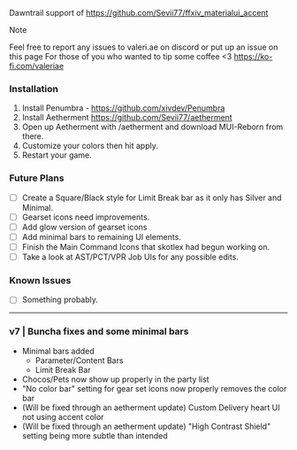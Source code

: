 Dawntrail support of https://github.com/Sevii77/ffxiv_materialui_accent

> [!NOTE]
> Feel free to report any issues to valeri.ae on discord or put up an issue on this page
> For those of you who wanted to tip some coffee <3
> https://ko-fi.com/valeriae

### Installation
1. Install Penumbra - https://github.com/xivdev/Penumbra
2. Install Aetherment https://github.com/Sevii77/aetherment
3. Open up Aetherment with /aetherment and download MUI-Reborn from there.
4. Customize your colors then hit apply.
5. Restart your game.
   
### Future Plans
- [ ] Create a Square/Black style for Limit Break bar as it only has Silver and Minimal.
- [ ] Gearset icons need improvements.
- [ ] Add glow version of gearset icons
- [ ] Add minimal bars to remaining UI elements.
- [ ] Finish the Main Command Icons that skotlex had begun working on.
- [ ] Take a look at AST/PCT/VPR Job UIs for any possible edits.

### Known Issues
- [ ] Something probably.

---
### v7 | Buncha fixes and some minimal bars
- Minimal bars added
   - Parameter/Content Bars
   - Limit Break Bar
- Chocos/Pets now show up properly in the party list
- "No color bar" setting for gear set icons now properly removes the color bar
- (Will be fixed through an aetherment update) Custom Delivery heart UI not using accent color
- (Will be fixed through an aetherment update) "High Contrast Shield" setting being more subtle than intended

